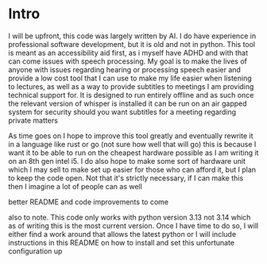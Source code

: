 # Intro
I will be upfront, this code was largely written by AI. I do have experience in professional software development, but it is old and not in python.
This tool is meant as an accessibility aid first, as i myself have ADHD and with that can come issues with speech processing.
My goal is to make the lives of anyone with issues regarding hearing or processing speech easier and provide a low cost tool that I can use to make my life easier when listening to lectures, as well as a way to provide subtitles to meetings I am providing technical support for.
It is designed to run entirely offline and as such once the relevant version of whisper is installed it can be run on an air gapped system for security should you want subtitles for a meeting regarding private matters

As time goes on I hope to improve this tool greatly and eventually rewrite it in a language like rust or go (not sure how well that will go) this is because I want it to be able to run on the cheapest hardware possible as I am writing it on an 8th gen intel i5.
I do also hope to make some sort of hardware unit which I may sell to make set up easier for those who can afford it, but I plan to keep the code open. Not that it's strictly necessary, if I can make this then I imagine a lot of people can as well

better README and code improvements to come

also to note. This code only works with python version 3.13 not 3.14 which as of writing this is the most current version.
Once I have time to do so, I will either find a work around that allows the latest python or I will include instructions in this README on how to install and set this unfortunate configuration up